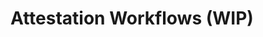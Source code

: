 # Attestation Workflows (WIP)

<figure><img src="../../../../.gitbook/assets/image (2) (3) (1).png" alt=""><figcaption></figcaption></figure>

